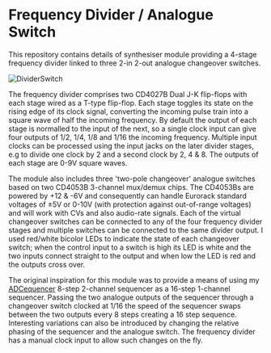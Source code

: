 # Frequency Divider / Analogue Switch

This repository contains details of synthesiser module providing a 4-stage frequency divider linked to three 2-in 2-out analogue changeover switches.

![DividerSwitch](https://github.com/user-attachments/assets/e2518ae7-653d-48fa-aa92-c53b749d4124)

The frequency divider comprises two CD4027B Dual J-K flip-flops with each stage wired as a T-type flip-flop. Each stage toggles its state on the rising edge of its clock signal, converting the incoming pulse train into a square wave of half the incoming frequency. By default the output of each stage is normalled to the input of the next, so a single clock input can give four outputs of 1/2, 1/4, 1/8 and 1/16 the incoming frequency. Multiple input clocks can be processed using the input jacks on the later divider stages, e.g to divide one clock by 2 and a second clock by 2, 4 & 8. The outputs of each stage are 0-9V square waves.

The module also includes three 'two-pole changeover' analogue switches based on two CD4053B 3-channel mux/demux chips. The CD4053Bs are powered by +12 & -6V and consequently can handle Eurorack standard voltages of ±5V or 0-10V (with protection against out-of-range voltages) and will work with CVs and also audio-rate signals. Each of the virtual changeover switches can be connected to any of the four frequency divider stages and multiple switches can be connected to the same divider output. I used red/white bicolor LEDs to indicate the state of each changeover switch; when the control input to a switch is high its LED is white and the two inputs connect straight to the output and when low the LED is red and the outputs cross over.

The original inspiration for this module was to provide a means of using my [ADCequencer](https://github.com/clarionut/ADCequencer) 8-step 2-channel sequencer as a 16-step 1-channel sequencer. Passing the two analogue outputs of the sequencer through a changeover switch clocked at 1/16 the speed of the sequencer swaps between the two outputs every 8 steps creating a 16 step sequence. Interesting variations can also be introduced by changing the relative phasing of the sequencer and the analogue switch. The frequency divider has a manual clock input to allow such changes on the fly.
